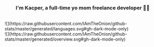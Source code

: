 
 
### <div align="center">I'm Kacper, a full-time yo mom freelance developer 👨‍💻 </div>  

<br/>
![](https://raw.githubusercontent.com/IAmTheOnion/github-stats/master/generated/languages.svg#gh-dark-mode-only)
<br/>
![](https://raw.githubusercontent.com/IAmTheOnion/github-stats/master/generated/overview.svg#gh-dark-mode-only)

